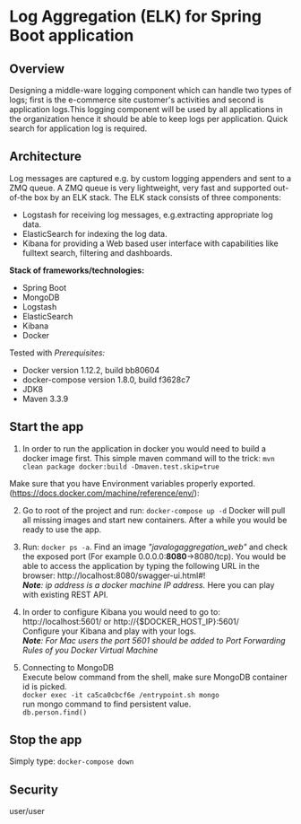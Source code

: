 
Log Aggregation (ELK) for Spring Boot application
========================

## Overview

Designing a middle-ware logging component which can handle two types of logs; first is the e-commerce site customer's activities
and second is application logs.This logging component will be used by all applications in the organization hence it should be able to keep logs per application. 
Quick search for application log is required.

## Architecture
Log messages are captured e.g. by custom logging appenders and sent to a ZMQ queue. A ZMQ queue is very lightweight, very fast and supported out-of-the box by an ELK stack.
The ELK stack consists of three components:
* Logstash for receiving log messages, e.g.extracting appropriate log data.
* ElasticSearch for indexing the log data.
* Kibana for providing a Web based user interface with capabilities like fulltext search, filtering and dashboards.


**Stack of frameworks/technologies:**
* Spring Boot
* MongoDB
* Logstash
* ElasticSearch
* Kibana
* Docker

Tested with 
_Prerequisites:_
* Docker version 1.12.2, build bb80604
* docker-compose version 1.8.0, build f3628c7
* JDK8
* Maven 3.3.9

## Start the app

1. In order to run the application in docker you would need to build a docker image first.
This simple maven command will to the trick:
`mvn clean package docker:build -Dmaven.test.skip=true`

Make sure that you have Environment variables properly exported. (https://docs.docker.com/machine/reference/env/): 


2. Go to root of the project and run: `docker-compose up -d`
Docker will pull all missing images and start new containers.
After a while you would be ready to use the app.


3. Run: `docker ps -a`. Find an image *"javalogaggregation_web"* and check the exposed port (For example 0.0.0.0:**8080**->8080/tcp).
You would be able to access the application by typing the following URL in the browser:
http://localhost:8080/swagger-ui.html#!
<br />_**Note**: ip address is a docker machine IP address._
Here you can play with existing REST API.

4. In order to configure Kibana you would need to go to: 
<br />http://localhost:5601/ or http://{$DOCKER_HOST_IP}:5601/
<br />Configure your Kibana and play with your logs.
<br />_**Note**: For Mac users the port 5601 should be added to Port Forwarding Rules of you Docker Virtual Machine_

5. Connecting to MongoDB
<br />  Execute below command from the shell, make sure MongoDB container id is picked.
<br />  `docker exec -it ca5ca0cbcf6e /entrypoint.sh mongo`
<br />  run mongo command to find persistent value.
<br />  `db.person.find()`

## Stop the app
Simply type: `docker-compose down`

## Security
user/user
